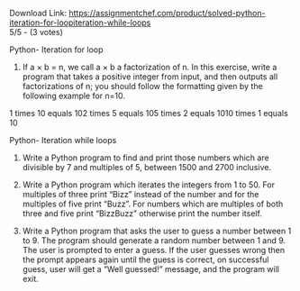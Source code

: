 Download Link: https://assignmentchef.com/product/solved-python-iteration-for-loopiteration-while-loops
<br>
5/5 - (3 votes)

Python- Iteration for loop



1. If a × b = n, we call a × b a factorization of n. In this exercise, write a program that takes a positive integer from input, and then outputs all factorizations of n; you should follow the formatting given by the following example for n=10.

1 times 10 equals 102 times 5 equals 105 times 2 equals 1010 times 1 equals 10

Python- Iteration while loops

1. Write a Python program to find and print those numbers which are divisible by 7 and multiples of 5, between 1500 and 2700 inclusive.

2. Write a Python program which iterates the integers from 1 to 50. For multiples of three print “Bizz” instead of the number and for the multiples of five print “Buzz”. For numbers which are multiples of both three and five print “BizzBuzz” otherwise print the number itself.

3. Write a Python program that asks the user to guess a number between 1 to 9. The program should generate a random number between 1 and 9. The user is prompted to enter a guess. If the user guesses wrong then the prompt appears again until the guess is correct, on successful guess, user will get a “Well guessed!” message, and the program will exit.
